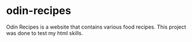 # odin-recipes
Odin Recipes is a website that contains various food recipes.
This project was done to test my html skills.
